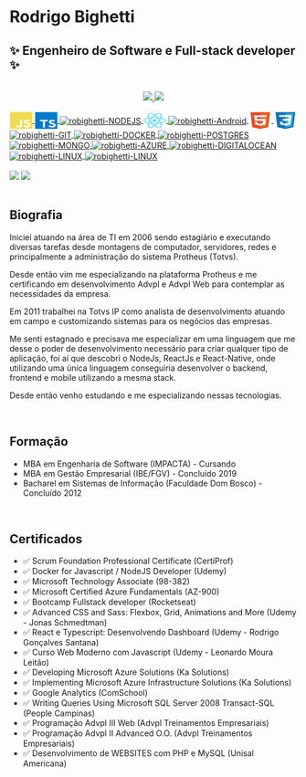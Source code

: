 # Rodrigo Bighetti

## ✨ Engenheiro de Software e Full-stack developer ✨

</br>

<div align="center">
  <a href="https://github.com/robighetti">
  <img height="180em" src="https://github-readme-stats.vercel.app/api?username=robighetti&show_icons=true&theme=dracula&include_all_commits=true&count_private=true"/>
  <img height="180em" src="https://github-readme-stats.vercel.app/api/top-langs/?username=robighetti&layout=compact&langs_count=7&theme=dracula"/>
</div>

<div style="display: inline_block"><br>
  <img align="center" alt="robighetti-Js" height="30" width="40" src="https://raw.githubusercontent.com/devicons/devicon/master/icons/javascript/javascript-plain.svg">

  <img align="center" alt="robighetti-Ts" height="30" width="40" src="https://raw.githubusercontent.com/devicons/devicon/master/icons/typescript/typescript-plain.svg">

  <img align="center" alt="robighetti-NODEJS" height="30" width="40" src="https://cdn.jsdelivr.net/gh/devicons/devicon/icons/nodejs/nodejs-original.svg">

  <img align="center" alt="robighetti-React" height="30" width="40" src="https://raw.githubusercontent.com/devicons/devicon/master/icons/react/react-original.svg">

  <img align="center" alt="robighetti-Android" height="30" width="40" src="https://cdn.jsdelivr.net/gh/devicons/devicon/icons/android/android-original.svg">

  <img align="center" alt="robighetti-HTML" height="30" width="40" src="https://raw.githubusercontent.com/devicons/devicon/master/icons/html5/html5-original.svg">

  <img align="center" alt="robighetti-CSS" height="30" width="40" src="https://raw.githubusercontent.com/devicons/devicon/master/icons/css3/css3-original.svg">

  <img align="center" alt="robighetti-GIT" height="30" width="40" src="https://cdn.jsdelivr.net/gh/devicons/devicon/icons/git/git-original.svg">

   <img align="center" alt="robighetti-DOCKER" height="30" width="40" src="https://cdn.jsdelivr.net/gh/devicons/devicon/icons/docker/docker-plain-wordmark.svg">
   
<img align="center" alt="robighetti-POSTGRES" height="30" width="40" src="https://cdn.jsdelivr.net/gh/devicons/devicon/icons/postgresql/postgresql-original-wordmark.svg">

<img align="center" alt="robighetti-MONGO" height="30" width="40" src="https://cdn.jsdelivr.net/gh/devicons/devicon/icons/mongodb/mongodb-original-wordmark.svg">

   <img align="center" alt="robighetti-AZURE" height="30" width="40" src="https://cdn.jsdelivr.net/gh/devicons/devicon/icons/azure/azure-original.svg">

   <img align="center" alt="robighetti-DIGITALOCEAN" height="30" width="40" src="https://cdn.jsdelivr.net/gh/devicons/devicon/icons/digitalocean/digitalocean-original.svg">

   <img align="center" alt="robighetti-LINUX" height="30" width="40" src="https://cdn.jsdelivr.net/gh/devicons/devicon/icons/linux/linux-original.svg">

   <img align="center" alt="robighetti-LINUX" height="30" width="40" src="https://cdn.jsdelivr.net/gh/devicons/devicon/icons/jira/jira-original.svg">  
</div>

</br>

<div>     
  <a href = "mailto:robighetti@gmail.com"><img src="https://img.shields.io/badge/-Gmail-%23333?style=for-the-badge&logo=gmail&logoColor=white" target="_blank"></a>
  <a href="https://www.linkedin.com/in/rodrigo-bighetti/" target="_blank"><img src="https://img.shields.io/badge/-LinkedIn-%230077B5?style=for-the-badge&logo=linkedin&logoColor=white" target="_blank"></a> 
</div>

</br>

## Biografia

Iniciei atuando na área de TI em 2006 sendo estagiário e executando diversas tarefas desde montagens de computador, servidores, redes e principalmente a administração do sistema Protheus (Totvs).

Desde então vim me especializando na plataforma Protheus e me certificando em desenvolvimento Advpl e Advpl Web para contemplar as necessidades da empresa.

Em 2011 trabalhei na Totvs IP como analista de desenvolvimento atuando em campo e customizando sistemas para os negócios das empresas.

Me senti estagnado e precisava me especializar em uma linguagem que me desse o poder de desenvolvimento necessário para criar qualquer tipo de aplicação, foi aí que descobri o NodeJs, ReactJs e React-Native, onde utilizando uma única linguagem conseguiria desenvolver o backend, frontend e mobile utilizando a mesma stack.

Desde então venho estudando e me especializando nessas tecnologias.

</br>

## Formação

- MBA em Engenharia de Software (IMPACTA) - Cursando
- MBA em Gestão Empresarial (IBE/FGV) - Concluído 2019
- Bacharel em Sistemas de Informação (Faculdade Dom Bosco) - Concluído 2012

</br>

## Certificados

- ✅ Scrum Foundation Professional Certificate (CertiProf)
- ✅ Docker for Javascript / NodeJS Developer (Udemy)
- ✅ Microsoft Technology Associate (98-382)
- ✅ Microsoft Certified Azure Fundamentals (AZ-900)
- ✅ Bootcamp Fullstack developer (Rocketseat)
- ✅ Advanced CSS and Sass: Flexbox, Grid, Animations and More (Udemy - Jonas Schmedtman)
- ✅ React e Typescript: Desenvolvendo Dashboard (Udemy - Rodrigo Gonçalves Santana)
- ✅ Curso Web Moderno com Javascript (Udemy - Leonardo Moura Leitão)
- ✅ Developing Microsoft Azure Solutions (Ka Solutions)
- ✅ Implementing Microsoft Azure Infrastructure Solutions (Ka Solutions)
- ✅ Google Analytics (ComSchool)
- ✅ Writing Queries Using Microsoft SQL Server 2008 Transact-SQL (People Campinas)
- ✅ Programação Advpl III Web (Advpl Treinamentos Empresariais)
- ✅ Programação Advpl II Advanced O.O. (Advpl Treinamentos Empresariais)
- ✅ Desenvolvimento de WEBSITES com PHP e MySQL (Unisal Americana)
